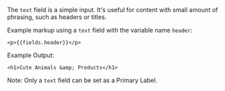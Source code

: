 The `text` field is a simple input. It's useful for content with small amount of phrasing, such as headers or titles.

Example markup using a `text` field with the variable name `header`:
```
<p>{{fields.header}}</p>
```

Example Output:
```
<h1>Cute Animals &amp; Products</h1>
```

Note: Only a `text` field can be set as a Primary Label.
